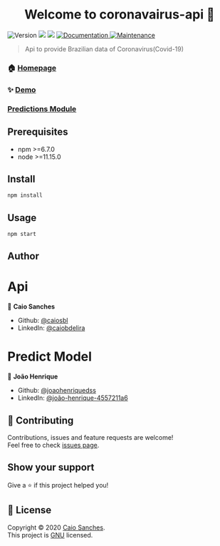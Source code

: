 <h1 align="center">Welcome to coronavairus-api 👋</h1>
<p>
  <img alt="Version" src="https://img.shields.io/badge/version-0.0.1-blue.svg?cacheSeconds=2592000" />
  <img src="https://img.shields.io/badge/npm-%3E%3D6.7.0-blue.svg" />
  <img src="https://img.shields.io/badge/node-%3E%3D11.15.0-blue.svg" />
  <a href="https://github.com/caiosbl/coronavairus-api#readme" target="_blank">
    <img alt="Documentation" src="https://img.shields.io/badge/documentation-yes-brightgreen.svg" />
  </a>
  <a href="https://github.com/caiosbl/coronavairus-api/graphs/commit-activity" target="_blank">
    <img alt="Maintenance" src="https://img.shields.io/badge/Maintained%3F-yes-green.svg" />
  </a>

</p>

> Api to provide Brazilian data of Coronavirus(Covid-19)

### 🏠 [Homepage](https://github.com/caiosbl/coronavairus-api#readme)

### ✨ [Demo](https://coronavairus.herokuapp.com/)

### [Predictions Module](https://github.com/caiosbl/covid-brazil-predictions)

## Prerequisites

- npm >=6.7.0
- node >=11.15.0

## Install

```sh
npm install
```

## Usage

```sh
npm start
```

## Author

# Api
👤 **Caio Sanches**

* Github: [@caiosbl](https://github.com/caiosbl)
* LinkedIn: [@caiobdelira](https://linkedin.com/in/caiobdelira)

# Predict Model
👤 **João Henrique**

* Github: [@joaohenriquedss](https://github.com/joaohenriquedss)
* LinkedIn: [@joão-henrique-4557211a6](https://www.linkedin.com/in/jo%C3%A3o-henrique-4557211a6)


## 🤝 Contributing

Contributions, issues and feature requests are welcome!<br />Feel free to check [issues page](https://github.com/caiosbl/coronavairus-api/issues). 

## Show your support

Give a ⭐️ if this project helped you!

## 📝 License

Copyright © 2020 [Caio Sanches](https://github.com/caiosbl).<br />
This project is [GNU](https://github.com/caiosbl/coronavairus-api/blob/master/LICENSE) licensed.

